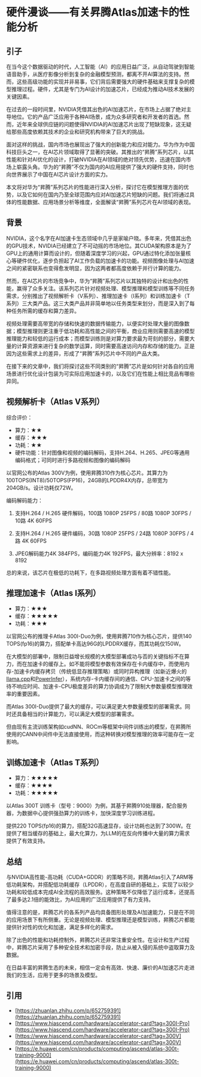 # 硬件漫谈——有关昇腾Atlas加速卡的性能分析

## 引子
在当今这个数据驱动的时代，人工智能（AI）的应用日益广泛，从自动驾驶到智能语音助手，从医疗影像分析到复杂的金融模型预测，都离不开AI算法的支持。然而，这些高级功能的实现并非易事，它们背后需要强大的硬件基础来支撑复杂的模型推理过程。硬件，尤其是专门为AI设计的加速芯片，已经成为推动AI技术发展的关键因素。

在过去的一段时间里，NVIDIA凭借其出色的AI加速芯片，在市场上占据了绝对主导地位。它的产品广泛应用于各种AI场景，成为众多研究者和开发者的首选。然而，近年来全球供应链的问题使得NVIDIA的AI加速芯片出现了短缺现象，这无疑给那些高度依赖其技术的企业和研究机构带来了巨大的挑战。

面对这样的挑战，国内市场也展现出了强大的创新能力和应对能力。华为作为中国科技巨头之一，在AI芯片领域取得了显著的突破。其推出的“昇腾”系列芯片，以其性能和针对AI优化的设计，打破NVIDIA在AI领域的绝对领先优势，迅速在国内市场上崭露头角。华为的“昇腾”不仅为国内的AI应用提供了强大的硬件支持，同时也向世界展示了中国在AI芯片设计方面的实力。

本文将对华为“昇腾”系列芯片的性能进行深入分析，探讨它在模型推理方面的优势，以及它如何在国内乃至全球范围内应对AI加速芯片短缺的问题。我们将通过具体的性能数据、应用场景分析等维度，全面解读“昇腾”系列芯片在AI领域的表现。

## 背景

NVIDIA，这个名字在AI加速卡生态领域中几乎是家喻户晓。多年来，凭借其出色的GPU技术，NVIDIA已经建立了不可动摇的市场地位。其CUDA架构原本是为了GPU上的通用计算而设计的，但随着深度学习的兴起，GPU通过特化添加张量核心等硬件优化，逐步负担起了AI工作负载的加速卡的功能。视频图像处理与AI加速之间的紧密联系也变得愈发明显，因为这两者都高度依赖于并行计算的能力。

然而，在AI芯片的市场竞争中，华为“昇腾”系列芯片以其独特的设计和出色的性能，赢得了众多关注。该系列芯片针对视频处理、模型推理和模型训练等不同任务需求，分别推出了视频解析卡（V系列）、推理加速卡（I系列）和训练加速卡（T系列）三大类产品。这三大类产品并非简单地以任务类型来划分，而是深入到了每种任务所需的缓存和算力差异。

视频处理需要高带宽的存储和快速的数据传输能力，以便实时处理大量的图像数据；模型推理则更注重于低功耗和高性能之间的平衡，商业应用则需要高速的模型推理能力和较低的运行成本；而模型训练则是对算力要求最为苛刻的部分，需要大量的计算资源来进行复杂的数学运算，同时需要高速访问内存和存储的能力。正是因为这些需求上的差异，形成了“昇腾”系列芯片中不同的产品大类。

在接下来的文章中，我们将探讨这些不同类别的“昇腾”芯片是如何针对各自的应用场景进行优化设计包装为可实际应用加速卡的，以及它们在性能上相比竞品有哪些异同。

## 视频解析卡（Atlas V系列）

综合评价：

- 算力：★★
- 缓存：★★★
- 功耗：★★
- 硬件功能：针对图像和视频的编码解码，支持H.264、H.265、JPEG等通用编码格式；可同时进行多路视频和图像的编码解码

以官网公布的Atlas 300V为例，使用昇腾310作为核心芯片。其算力为100TOPS(INT8)/50TOPS(FP16)，24GB的LPDDR4X内存，总带宽为204GB/s。设计功耗仅72W。

编码解码能力：

1. 支持H.264 / H.265 硬件解码，100路 1080P 25FPS / 80路 1080P 30FPS / 10路 4K 60FPS

2. 支持H.264 / H.265 硬件编码，30路 1080P 25FPS / 24路 1080P 30FPS / 4路 4K 60FPS

3. JPEG解码能力4K 384FPS，编码能力4K 192FPS，最大分辨率：8192 x 8192

总的来说，该芯片在极低的功耗下，在多路视频处理方面有着不错性能。

## 推理加速卡（Atlas I系列）

- 算力：★★★
- 缓存：★★★★★
- 功耗：★★★

以官网公布的推理卡Atlas 300I-Duo为例，使用昇腾710作为核心芯片，提供140 TOPS(fp16)的算力，搭配单卡高达96G的LPDDRX缓存，而其功耗仅150W。

在大模型的部署中，限制日益增长规模的大模型部署成功与否的关键指标不在算力，而在加速卡的缓存上。如不能将模型参数有效保存在卡内缓存中，而使用内存-加速卡内缓存拷贝（传统低显存推理策略）或同时异构推理（如新近爆火的[llama.cpp](https://github.com/ggerganov/llama.cpp)和[PowerInfer](https://github.com/SJTU-IPADS/PowerInfer)），系统内存-卡内缓存间的通信、CPU-加速卡之间的等待不响应时间、加速卡-CPU极度差异的算力协调成为了限制大参数量模型推理效率的重要因素。

而Atlas 300I-Duo提供了最大的缓存，可以满足更大参数量模型的部署需求。同时还具备相当的计算能力，可以满足大模型的部署需求。

但由现有主流训练架构如cudNN、ROCm等框架中间件训练出的模型，在昇腾所使用的CANN中间件中无法直接使用，而这种转换对模型推理的效率可能存在一定影响。

## 训练加速卡（Atlas T系列）

- 算力：★★★★★
- 缓存：★★★★
- 功耗：★★★★★

以Atlas 300T 训练卡（型号：9000）为例，其基于昇腾910处理器，配合服务器，为数据中心提供强劲算力的训练卡，加快深度学习训练进程。

提供220 TOPS(fp16)的算力，搭配32G高速显存，设计功耗也达到了300W。在提供了相当缓存的基础上，最大化算力，为LLM的在反向传播中大量的算力需求提供了有效支持。


## 总结

与NVIDIA高性能-高功耗（CUDA+GDDR）的策略不同，昇腾Atlas引入了ARM等低功耗架构，并搭配低功耗缓存（LPDDR），在高度自研的基础上，实现了以较少功耗和较低成本完成AI全流程的高效服务。这种策略不仅降低了运行成本，还提高了最多达2.1倍的能效比，为AI应用的广泛应用提供了有力支持。

值得注意的是，昇腾芯片的各系列产品均具备图形处理及AI加速能力，只是在不同的应用场景下有所侧重。无论是视频处理、模型推理还是模型训练，昇腾芯片都能提供针对性的优化和加速，满足多样化的需求。

除了出色的性能和功耗控制外，昇腾芯片还非常注重安全性。在设计和生产过程中，昇腾芯片采用了多种安全技术和加密手段，防止从被入侵的系统中盗取算力及数据。

在日益丰富的昇腾生态的未来，相信一定会有高效、快速、廉价的AI加速芯片走进我们的生活，应用于更多的场景及模型。


## 引用
- [https://zhuanlan.zhihu.com/p/652759391](https://zhuanlan.zhihu.com/p/652759391)
- [https://www.hiascend.com/hardware/accelerator-card?tag=300I-Pro](https://www.hiascend.com/hardware/accelerator-card?tag=300I-Pro)
- [https://www.hiascend.com/hardware/accelerator-card?tag=300V](https://www.hiascend.com/hardware/accelerator-card?tag=300V)
- [https://e.huawei.com/cn/products/computing/ascend/atlas-300t-training-9000](https://e.huawei.com/cn/products/computing/ascend/atlas-300t-training-9000)